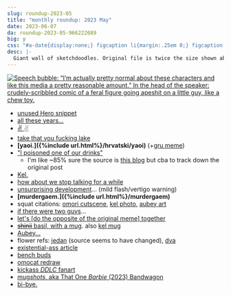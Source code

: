 ```yaml
---
slug: roundup-2023-05
title: "monthly roundup: 2023 May"
date: 2023-06-07
da: roundup-2023-05-966222689
big: y
css: "#a-date{display:none;} figcaption li{margin:.25em 0;} figcaption li>ul>li{margin:0;} details div{font-family:sans-serif; font-size:.85em;} [lang=hr]{font-style:italic;} .box p:first-of-type{margin-top:1em;} .box ul{font-size:.9em;}"
desc: |-
  Giant wall of sketchdoodles. Original file is twice the size shown above; click for fullsize (opens in new window/tab).<!--\[handwriting transcript TBA]-->
---
```

<a href="https://www.tumblr.com/little-deathly-goose/713681380113039360/cant-relate-this-is-mine"><img src="https://64.media.tumblr.com/eecc40194c196f2ffe41c185816d6c6b/fcf1ad5bad2742ed-58/s1280x1920/428c82a58b1681646642868d8ea96c8e82ae7233.jpg" alt="Speech bubble: “I’m actually pretty normal about these characters and like this media a pretty reasonable amount.” In the head of the speaker: crudely-scribbled comic of a feral figure going apeshit on a little guy, like a chew toy." title="Speech bubble: “I’m actually pretty normal about these characters and like this media a pretty reasonable amount.” In the head of the speaker: crudely-scribbled comic of a feral figure going apeshit on a little guy, like a chew toy."></a>

- [unused Hero snippet](https://notabird.site/Somnomori/status/1556128672100143104)
- [all these years...](http://www.harkavagrant.com/index.php?id=281)
- [✌️ <span style="opacity:.5;">✌️</span>](https://knowyourmeme.com/memes/nileseyy-niles-disappears)
- [take that you fucking lake](https://curioscurio.tumblr.com/post/158472312517/amp)
- <b>[yaoi.]({%include url.html%}/hrvatski/yaoi)</b> (+[gru meme](https://knowyourmeme.com/memes/grus-plan))
- ["I poisoned one of our drinks"](https://old.reddit.com/r/memes/comments/bn46ku/calbel_the_penguin_gets_rejected/)
	- I'm like ~85% sure the source is [this blog](https://inappropriateclubpenguin.tumblr.com) but cba to track down the original post
- [Kel.](kel)
- [how about we stop talking for a while](https://knowyourmeme.com/memes/why-does-x-call-you-babygirl)
- [unsurprising development](https://www.homestuck.com/story/2130)... (mild flash/vertigo warning)
- <b>[murdergaem.]({%include url.html%}/murdergaem)</b>
- squat citations: [omori cutscene](https://omori.fandom.com/wiki/OMORI?file=Omori_origin.png), [kel photo](https://omori.fandom.com/wiki/PHOTO_ALBUM?file=FA_ALBUM_35.png), [aubey art](https://omori.fandom.com/wiki/AUBREY?file=OMOCAT_AUBREY_DOODLE.png#ARTWORK)
- [if there were two guys](https://knowyourmeme.com/memes/if-there-were-two-guys-on-the-moon)...
- [let's [do the opposite of the original meme] together](https://knowyourmeme.com/memes/lets-take-ibuprofen-together)
- [~~shinji~~ basil, with a mug](https://knowyourmeme.com/memes/shinji-holding-a-mug). also [kel mug](https://knowyourmeme.com/memes/dean-mccoppin-mug)
- [Aubey...](aubey)
- flower refs: [<span lang="hr">jedan</span>](https://duckduckgo.com/?q=gladiolus&ia=images&iax=images&iai=https%3A%2F%2Fimages.bonanzastatic.com%2Fafu%2Fimages%2F0d8e%2Fbd40%2F79dd_6702998550%2FGladiolus-Flower-01.jpg) (source seems to have changed), [<span lang="hr">dva</span>](https://www.gardeningknowhow.com/ornamental/bulbs/gladiola/gladiolus-yellow-leaves.htm)
- [existential-ass article](https://haleynahman.substack.com/p/146-the-problem-with-being-present)
- [bench buds](bench)
- [omocat redraw](https://omori.fandom.com/wiki/SUNNY?file=OMOCAT_OMORI_AUBREY.png#ARTWORK)
- [kickass <i>DDLC</i> fanart](https://annoyingdogsprite.tumblr.com/post/637360098712469504/oniricat-shouldnt-have-done-that)
- [mug*shots*, aka That One <i>Barbie</i> (2023) Bandwagon](https://notabird.site/kojironanjo/status/1661772826897002507)
- [bi-bye.](https://red-elric.tumblr.com/post/718123323036450816/basicallybp-i-havent-shit-post-in-a-while)